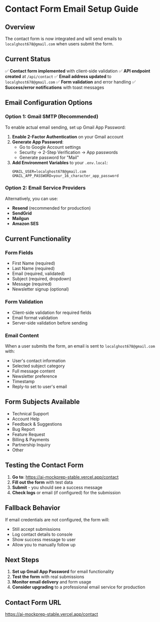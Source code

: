 # Contact Form Email Setup Guide

## Overview

The contact form is now integrated and will send emails to `localghost678@gmail.com` when users submit the form.

## Current Status

✅ **Contact form implemented** with client-side validation
✅ **API endpoint created** at `/api/contact`
✅ **Email address updated** to `localghost678@gmail.com`
✅ **Form validation** and error handling
✅ **Success/error notifications** with toast messages

## Email Configuration Options

### Option 1: Gmail SMTP (Recommended)

To enable actual email sending, set up Gmail App Password:

1. **Enable 2-Factor Authentication** on your Gmail account
2. **Generate App Password**:
   - Go to Google Account settings
   - Security → 2-Step Verification → App passwords
   - Generate password for "Mail"
3. **Add Environment Variables** to your `.env.local`:
   ```
   GMAIL_USER=localghost678@gmail.com
   GMAIL_APP_PASSWORD=your_16_character_app_password
   ```

### Option 2: Email Service Providers

Alternatively, you can use:

- **Resend** (recommended for production)
- **SendGrid**
- **Mailgun**
- **Amazon SES**

## Current Functionality

### Form Fields

- First Name (required)
- Last Name (required)
- Email (required, validated)
- Subject (required, dropdown)
- Message (required)
- Newsletter signup (optional)

### Form Validation

- Client-side validation for required fields
- Email format validation
- Server-side validation before sending

### Email Content

When a user submits the form, an email is sent to `localghost678@gmail.com` with:

- User's contact information
- Selected subject category
- Full message content
- Newsletter preference
- Timestamp
- Reply-to set to user's email

## Form Subjects Available

- Technical Support
- Account Help
- Feedback & Suggestions
- Bug Report
- Feature Request
- Billing & Payments
- Partnership Inquiry
- Other

## Testing the Contact Form

1. **Go to**: https://ai-mockprep-stable.vercel.app/contact
2. **Fill out the form** with test data
3. **Submit** - you should see a success message
4. **Check logs** or email (if configured) for the submission

## Fallback Behavior

If email credentials are not configured, the form will:

- Still accept submissions
- Log contact details to console
- Show success message to user
- Allow you to manually follow up

## Next Steps

1. **Set up Gmail App Password** for email functionality
2. **Test the form** with real submissions
3. **Monitor email delivery** and form usage
4. **Consider upgrading** to a professional email service for production

## Contact Form URL

https://ai-mockprep-stable.vercel.app/contact

